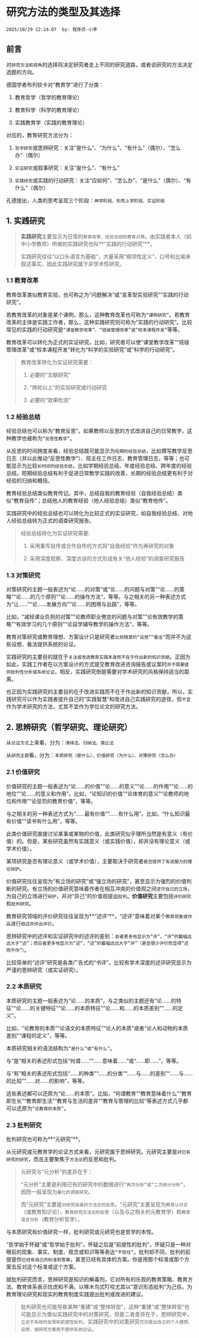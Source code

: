 # 研究方法的类型及其选择
`2025/10/29 22:24:07  by: 程序员·小李`

## 前言

对`研究方法和视角`的选择将决定研究者走上不同的研究道路，或者说研究的方法决定选题的方向。

德国学者布列钦卡对“教育学”进行了分类：

1. 教育哲学（哲学的教育理论）

2. 教育科学（科学的教育理论）

3. 实践教育学（实践的教育理论）


对应的，教育研究方法分为：

1. `哲学研究`或思辨研究：关注“是什么”、“为什么”、“有什么”（偶尔）、“怎么办”（偶尔）

2. `实证研究`或叙事研究：关注“是什么”、“有什么”

3. `实践研究`或实践的行动研究：关注“应如何”、“怎么办”、“是什么”（偶尔）、“有什么”（偶尔）


孔德提出，人类的思考呈现三个阶段：`神学阶段、形而上学阶段、实证阶段`


## 1. 实践研究

> **实践研究**主要显示为日常的`教育改革、经验总结和教育对策`。由实践者本人（如中小学教师）所做的实践研究也叫**“实践的行动研究”**。
> 
> 实践研究往往“以口头语言为基础”，大量采用“纲领性定义”、口号和比喻来叙述事实，因此实践研究属于非学术性研究。


### 1.1 教育改革

教育改革类似教育实验，也可称之为“问题解决”或“变革型实验研究”“实践的行动研究”。

若教育改革的对象是某个课例，那么，这种教育改革也可称为`“课例研究”`。若教育改革的主体是实践工作者，那么，这种实践研究则可称为“实践的行动研究”。比较常见的实践的行动研究是`“课堂教学改革”、“班级管理改革”或“校本课程开发”`等等。

教育改革可以转化为正式的实证研究。比如，研究者可以使“课堂教学改革”“班级管理改革”或“校本课程开发”转化为“科学的实验研究”或“科学的行动研究”。

> 教育改革转化为实证研究需要：
> 
> 1. 必要的“文献研究”
> 
> 2. “两轮以上”的实验研究或行动研究
> 
> 3. 必要的“效果检测”


### 1.2 经验总结

经验总结也可以称为“教育反思”。如果教师以反思的方式改进自己的日常教学，这种教学也被称为`“反思性教学”`。

从反思的时间跨度来看，经验总结既可能显示为`短期的经验总结`，比如撰写教学反思日志（并以此推动“反思性教学”）、班主任工作日志、教育管理日志，等等；也可能显示为比较`长时间的经验总结`，比如学期经验总结、年度经验总结、跨年度的经验总结。短期经验总结有利于促进日常教学实践的改善，长期的经验总结更有利于对经验的归纳和概括。

教育经验总结类似教育传记。其中，总结自我的教育经验（自我经验总结）类似“教育自传”；总结他人的教育经验（他人经验总结）类似“教育他传”。

实践研究中的经验总结也可以转化为比较正式的实证研究，如自我经验总结、对他人经验总结转为正式的调查研究报告。

> 经验总结转化为实证研究需要:
> 
> 1. 采用重写自传或合作自传的方式将“自我经验”作为再研究的对象
> 
> 2. 采用深度观察、深度访谈的方式形成有关“他人经验”的调查研究报告


### 1.3 对策研究

对策研究的主题一般表述为“论……的对策”或“论……的问题与对策”“论……的策略”“论……的几个原则”“论……的操作方法”，等等。与之相关的另一种表述方式为“让……”“论……发展方向”“论……的困境与出路”，等等。

比如，“减轻课业负担的对策”“论教师职业倦怠的问题与对策”“论有效教学的策略”“有效学习的几个原则”“论自学辅导教学的操作方法”，等等。

教育对策研究或教育理想、方案设计只是研究者`比较随意的“设想”“看法”`而并不为这些设想、看法提供系统的论证。

实践研究的主要目的就在于`关注或改进教育实践本身而不在于作出新的知识贡献`。正因为如此，实践工作者在以方案设计的方式提交教育改进咨询报告或议案时`并不需要提供批判性分析或系统论证`，相反，实践研究倒是需要对学术研究的风格保持适当的距离。

也正因为实践研究的主要目的在于改进实践而不在于作出新的知识贡献，所以，实践研究可以作为实践者提升自己的“实践智慧”和改进自己实践研究的途径，但`不宜`作为学术研究的方法，尤其不宜作为学位论文的研究方法。


## 2. 思辨研究（哲学研究、理论研究）

从`论证方式`上来看，分为：`演绎法、归纳法、类比法`

从`研究主题`看，分为：`本质研究（是什么）、价值研究（为什么）、对策研究（怎么办）`


### 2.1 价值研究

价值研究的主题一般表述为“论……的价值”“论……的意义”“论……的作用”“论……的地位”“论……的意义和作用”。比如，“论知识的价值”“论体育的意义”“论教师的地位和作用”“论惩罚的教育价值”，等等。

与之相关的另一种表述方式为“……最有价值”“……有什么用”。比如，“什么知识最有价值”“读书有什么用”，等等。

此类价值研究直接讨论某事或某物的价值，此类研究似乎理所当然是有意义（有价值）的。但是，某些研究虽然有实践意义（或实践价值），却并没有理论意义（或学术价值）。

某项研究是否有理论意义（或学术价值），主要取决于研究者`是否提供了有说服力的理论辩护`。


价值研究往往呈现为“有立场的研究”或“强立场的研究”，甚至显示为强烈的价值判断的研究。有立场的价值研究意味着作者在相互冲突的价值观之间`坚守自己的立场`，为自己的立场进行`辩护`，并对“异己”的价值观提出`批判`。**价值研究**主要包括`评价研究`和`批判研究`。

教育研究领域的评价研究往往呈现为**“述评”**。“述评”意味着对某个`教育现象或作品`进行`叙述并作出评价`。

思辨研究中的述评和实证研究中的述评的差别：`前者更多地显示为“评”。“评”的篇幅远远大于“述”；而后者更多地显示为“述”，“述”的篇幅远远大于“评”（甚至很少评价而显得“述而不作”）`。

比较简单的“述评”研究是各类广告式的“书评”。比较有学术深度的述评研究显示为严谨的思辨研究（或实证研究）。


### 2.2 本质研究

本质研究的主题一般表述为“论……的本质”，与之类似的主题还有“论……的特征”“论……的关键特征”“论……的本质特征”“论……和……的本质差别”“……的定义”。

比如，“论教育的本质”“论语文的本质特征”“论人的本质”或者“论人和动物的本质差别”“课程的定义”，等等。

本质研究相关的语法结构为`“是什么”或“有什么”`。

与“是”相关的表述形式包括“何谓……”“……意味着……”或“……即……”，等等。

与“有”相关的表述形式包括“……的种类”“……的分类”“……与……的差别”“……与……的比较”“……对……的影响”，等等。

这些表述都可以还原为“论……的本质”。比如，“何谓教育”“教育意味着什么”“教育即生长”“教育即生活”“教育与生活的差异”“教育与管理的比较”等表述方式几乎都可以还原为`“论教育的本质”`。


### 2.3 批判研究

批判研究也可称为**“元研究”**。

从元研究或元教育学的论证方式来看，元研究属于思辨研究。元研究主要是`对已有研究的研究`，而且主要聚焦于`方法论`的反思和批判。

> 元研究与“元分析”的差异在于：
> 
> “元分析”主要是利用已有的研究中的数据进行`“再次分析”或“二次统计分析”`，因而一般呈现为`量化的调查研究`。
> 
> 而“元研究”主要是`对研究自身的方法论的反思`。“元研究”主要呈现为`教育认识论`（或教育知识论）、`教育研究方法论的反思`（以及与之相关的元教育学）和`教育语言分析`（教育分析哲学）。


与本质研究和价值研究一样，批判研究或元研究也是哲学的本性。

“哲学始于怀疑”或“哲学始于批判”。怀疑之后是“前提性的批判”。怀疑只是一种对眼前的现象、事实、制度、观念或知识等等表达`“不信任”`。批判却不同，批判的前提是你`已经有自己的标准和答案`，甚至已经有具体的方案。你是用那个标准或那个方案去反对这个标准或这个方案。

就批判研究而言，思辨研究是知识的解毒剂，它对所有的乐观的教育策略、教育方法、教育体系表示忧虑和不满，以啄木鸟式叮咬尤其以“意识形态批判”为己任。为教育理论研究和现实的教育制度实践提出批判或改进的建议。

> 批判研究也可能导致某种“重建”或“整体转型”，这种“重建”或“整体转型”也可能显示为类似实践研究中的对策研究，但是二者差异在于，思辨研究中，`立足于系统的反思和前提性批判`，实践研究中的对策研究`仅仅提出自己的个人理想、设想、或研究方案而不提供系统论证`。